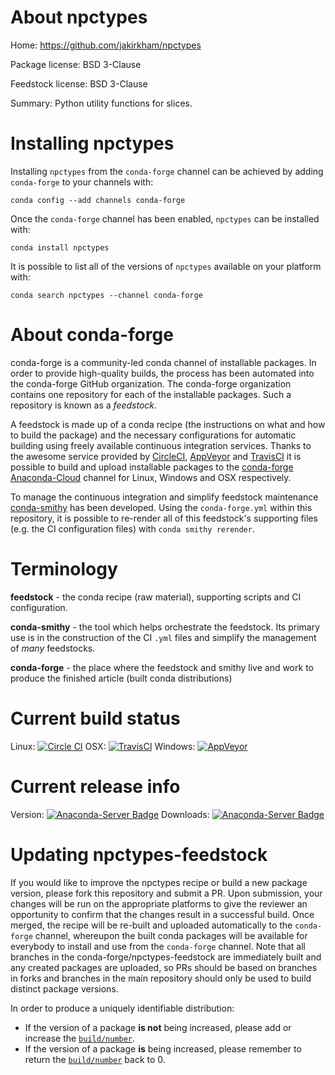About npctypes
==============

Home: https://github.com/jakirkham/npctypes

Package license: BSD 3-Clause

Feedstock license: BSD 3-Clause

Summary: Python utility functions for slices.



Installing npctypes
===================

Installing `npctypes` from the `conda-forge` channel can be achieved by adding `conda-forge` to your channels with:

```
conda config --add channels conda-forge
```

Once the `conda-forge` channel has been enabled, `npctypes` can be installed with:

```
conda install npctypes
```

It is possible to list all of the versions of `npctypes` available on your platform with:

```
conda search npctypes --channel conda-forge
```


About conda-forge
=================

conda-forge is a community-led conda channel of installable packages.
In order to provide high-quality builds, the process has been automated into the
conda-forge GitHub organization. The conda-forge organization contains one repository
for each of the installable packages. Such a repository is known as a *feedstock*.

A feedstock is made up of a conda recipe (the instructions on what and how to build
the package) and the necessary configurations for automatic building using freely
available continuous integration services. Thanks to the awesome service provided by
[CircleCI](https://circleci.com/), [AppVeyor](http://www.appveyor.com/)
and [TravisCI](https://travis-ci.org/) it is possible to build and upload installable
packages to the [conda-forge](https://anaconda.org/conda-forge)
[Anaconda-Cloud](http://docs.anaconda.org/) channel for Linux, Windows and OSX respectively.

To manage the continuous integration and simplify feedstock maintenance
[conda-smithy](http://github.com/conda-forge/conda-smithy) has been developed.
Using the ``conda-forge.yml`` within this repository, it is possible to re-render all of
this feedstock's supporting files (e.g. the CI configuration files) with ``conda smithy rerender``.


Terminology
===========

**feedstock** - the conda recipe (raw material), supporting scripts and CI configuration.

**conda-smithy** - the tool which helps orchestrate the feedstock.
                   Its primary use is in the construction of the CI ``.yml`` files
                   and simplify the management of *many* feedstocks.

**conda-forge** - the place where the feedstock and smithy live and work to
                  produce the finished article (built conda distributions)

Current build status
====================

Linux: [![Circle CI](https://circleci.com/gh/conda-forge/npctypes-feedstock.svg?style=shield)](https://circleci.com/gh/conda-forge/npctypes-feedstock)
OSX: [![TravisCI](https://travis-ci.org/conda-forge/npctypes-feedstock.svg?branch=master)](https://travis-ci.org/conda-forge/npctypes-feedstock)
Windows: [![AppVeyor](https://ci.appveyor.com/api/projects/status/github/conda-forge/npctypes-feedstock?svg=True)](https://ci.appveyor.com/project/conda-forge/npctypes-feedstock/branch/master)

Current release info
====================
Version: [![Anaconda-Server Badge](https://anaconda.org/conda-forge/npctypes/badges/version.svg)](https://anaconda.org/conda-forge/npctypes)
Downloads: [![Anaconda-Server Badge](https://anaconda.org/conda-forge/npctypes/badges/downloads.svg)](https://anaconda.org/conda-forge/npctypes)


Updating npctypes-feedstock
===========================

If you would like to improve the npctypes recipe or build a new
package version, please fork this repository and submit a PR. Upon submission,
your changes will be run on the appropriate platforms to give the reviewer an
opportunity to confirm that the changes result in a successful build. Once
merged, the recipe will be re-built and uploaded automatically to the
`conda-forge` channel, whereupon the built conda packages will be available for
everybody to install and use from the `conda-forge` channel.
Note that all branches in the conda-forge/npctypes-feedstock are
immediately built and any created packages are uploaded, so PRs should be based
on branches in forks and branches in the main repository should only be used to
build distinct package versions.

In order to produce a uniquely identifiable distribution:
 * If the version of a package **is not** being increased, please add or increase
   the [``build/number``](http://conda.pydata.org/docs/building/meta-yaml.html#build-number-and-string).
 * If the version of a package **is** being increased, please remember to return
   the [``build/number``](http://conda.pydata.org/docs/building/meta-yaml.html#build-number-and-string)
   back to 0.

